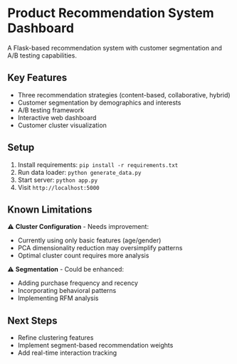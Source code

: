 # Product Recommendation System Dashboard

A Flask-based recommendation system with customer segmentation and A/B testing capabilities.

## Key Features
- Three recommendation strategies (content-based, collaborative, hybrid)
- Customer segmentation by demographics and interests
- A/B testing framework
- Interactive web dashboard
- Customer cluster visualization

## Setup
1. Install requirements: `pip install -r requirements.txt`
2. Run data loader: `python generate_data.py`
3. Start server: `python app.py`
4. Visit `http://localhost:5000`

## Known Limitations
⚠️ **Cluster Configuration** - Needs improvement:
- Currently using only basic features (age/gender)
- PCA dimensionality reduction may oversimplify patterns
- Optimal cluster count requires more analysis

⚠️ **Segmentation** - Could be enhanced:
- Adding purchase frequency and recency
- Incorporating behavioral patterns
- Implementing RFM analysis

## Next Steps
- Refine clustering features
- Implement segment-based recommendation weights
- Add real-time interaction tracking